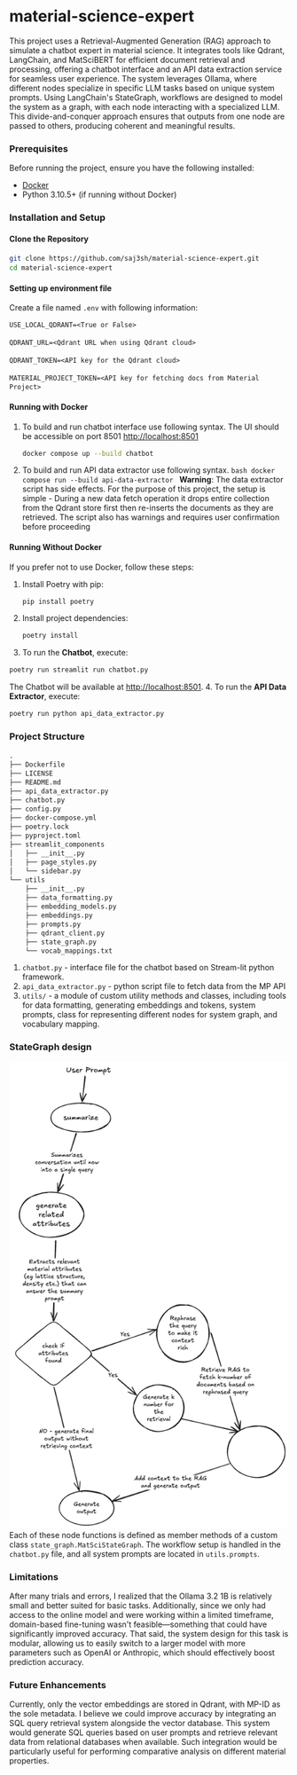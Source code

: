 # material-science-expert

This project uses a Retrieval-Augmented Generation (RAG) approach to simulate a chatbot expert in material science. It integrates tools like Qdrant, LangChain, and MatSciBERT for efficient document retrieval and processing, offering a chatbot interface and an API data extraction service for seamless user experience.
The system leverages Ollama, where different nodes specialize in specific LLM tasks based on unique system prompts. Using LangChain's StateGraph, workflows are designed to model the system as a graph, with each node interacting with a specialized LLM. This divide-and-conquer approach ensures that outputs from one node are passed to others, producing coherent and meaningful results.

### Prerequisites

Before running the project, ensure you have the following installed:

- [Docker](https://www.docker.com/)
- Python 3.10.5+ (if running without Docker)

### Installation and Setup

#### Clone the Repository

```bash
git clone https://github.com/saj3sh/material-science-expert.git
cd material-science-expert
```

#### Setting up environment file

Create a file named `.env` with following information:

```env
USE_LOCAL_QDRANT=<True or False>

QDRANT_URL=<Qdrant URL when using Qdrant cloud>

QDRANT_TOKEN=<API key for the Qdrant cloud>

MATERIAL_PROJECT_TOKEN=<API key for fetching docs from Material Project>
```

#### Running with Docker

1. To build and run chatbot interface use following syntax. The UI should be accessible on port 8501 [http://localhost:8501](http://localhost:8501/)
   ```bash
   docker compose up --build chatbot
   ```
2. To build and run API data extractor use following syntax.
   `bash
    docker compose run --build api-data-extractor
    `
   **Warning**: The data extractor script has side effects. For the purpose of this project, the setup is simple - During a new data fetch operation it drops entire collection from the Qdrant store first then re-inserts the documents as they are retrieved. The script also has warnings and requires user confirmation before proceeding

#### Running Without Docker

If you prefer not to use Docker, follow these steps:

1. Install Poetry with pip:
   ```bash
   pip install poetry
   ```
2. Install project dependencies:
   ```bash
   poetry install
   ```
3. To run the **Chatbot**, execute:

```bash
poetry run streamlit run chatbot.py
```

The Chatbot will be available at [http://localhost:8501](http://localhost:8501/). 4. To run the **API Data Extractor**, execute:

```bash
poetry run python api_data_extractor.py
```

### Project Structure

```plaintext
.
├── Dockerfile
├── LICENSE
├── README.md
├── api_data_extractor.py
├── chatbot.py
├── config.py
├── docker-compose.yml
├── poetry.lock
├── pyproject.toml
├── streamlit_components
│   ├── __init__.py
│   ├── page_styles.py
│   └── sidebar.py
└── utils
    ├── __init__.py
    ├── data_formatting.py
    ├── embedding_models.py
    ├── embeddings.py
    ├── prompts.py
    ├── qdrant_client.py
    ├── state_graph.py
    └── vocab_mappings.txt
```

1. `chatbot.py` - interface file for the chatbot based on Stream-lit python framework.
2. `api_data_extractor.py` - python script file to fetch data from the MP API
3. `utils/` - a module of custom utility methods and classes, including tools for data formatting, generating embeddings and tokens, system prompts, class for representing different nodes for system graph, and vocabulary mapping.

### StateGraph design

![alt text](https://github.com/saj3sh/material-science-expert/blob/main/state-graph-design.png?raw=true)
Each of these node functions is defined as member methods of a custom class `state_graph.MatSciStateGraph`. The workflow setup is handled in the `chatbot.py` file, and all system prompts are located in `utils.prompts`.

### Limitations

After many trials and errors, I realized that the Ollama 3.2 1B is relatively small and better suited for basic tasks. Additionally, since we only had access to the online model and were working within a limited timeframe, domain-based fine-tuning wasn't feasible—something that could have significantly improved accuracy. That said, the system design for this task is modular, allowing us to easily switch to a larger model with more parameters such as OpenAI or Anthropic, which should effectively boost prediction accuracy.

### Future Enhancements

Currently, only the vector embeddings are stored in Qdrant, with MP-ID as the sole metadata. I believe we could improve accuracy by integrating an SQL query retrieval system alongside the vector database. This system would generate SQL queries based on user prompts and retrieve relevant data from relational databases when available. Such integration would be particularly useful for performing comparative analysis on different material properties.
